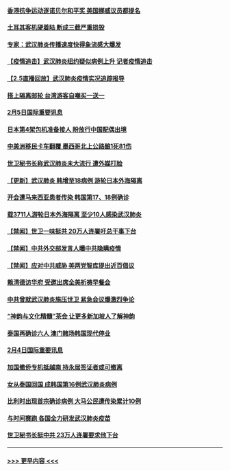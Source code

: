 #### [香港抗争运动逐诺贝尔和平奖 美国挪威议员都提名](../pages/prog202/a102770390.md?t=02060944) 
#### [土耳其客机硬着陆 断成三截严重损毁](../pages/prog202/a102770239.md?t=02060944) 
#### [专家：武汉肺炎传播速度快得象流感大爆发](../pages/prog202/a102770132.md?t=02060944) 
#### [【疫情追击】武汉肺炎纽约疑似病例上升 记者疫情追击](../pages/prog202/a102770000.md?t=02060944) 
#### [【2.5直播回放】武汉肺炎疫情实况追踪报导](../pages/prog202/a102769913.md?t=02060944) 
#### [搭上隔离邮轮 台湾游客自嘲买一送一](../pages/prog202/a102769845.md?t=02060944) 
#### [2月5日国际重要讯息](../pages/prog202/a102769821.md?t=02060944) 
#### [日本第4架包机准备接人 盼放行中国配偶出境](../pages/prog202/a102769765.md?t=02060944) 
#### [中美洲移民卡车翻覆 墨西哥北上公路酿1死81伤](../pages/prog202/a102769703.md?t=02060944) 
#### [世卫秘书长称武汉肺炎未大流行 遭外媒打脸](../pages/prog202/a102769679.md?t=02060944) 
#### [【更新】武汉肺炎 韩增至18病例 游轮日本外海隔离](../pages/prog202/a102758911.md?t=02060944) 
#### [开会遭马来西亚患者传染 韩国第17、18例确诊](../pages/prog202/a102769600.md?t=02060944) 
#### [载3711人游轮日本外海隔离 至少10人感染武汉肺炎](../pages/prog202/a102769538.md?t=02060944) 
#### [【禁闻】世卫一味挺共 20万人连署吁总干事下台](../pages/prog202/a102769445.md?t=02060944) 
#### [【禁闻】中共外交部发言人曝中共隐瞒疫情](../pages/prog202/a102769400.md?t=02060944) 
#### [【禁闻】应对中共威胁 美两党智库提出近百倡议](../pages/prog202/a102769357.md?t=02060944) 
#### [赖清德访华府  受邀出席全美祈祷早餐会](../pages/prog202/a102769350.md?t=02060944) 
#### [中共曾就武汉肺炎施压世卫 紧急会议爆激烈争论](../pages/prog202/a102769312.md?t=02060944) 
#### [“神韵与文化精髓”茶会 让更多新加坡人了解神韵](../pages/prog202/a102769286.md?t=02060944) 
#### [泰国再确诊六人 澳门赌场韩国现代停业](../pages/prog202/a102769239.md?t=02060944) 
#### [2月4日国际重要讯息](../pages/prog202/a102768884.md?t=02060944) 
#### [加国撤侨专机抵越南 持永居签证者或可撤离](../pages/prog202/a102768877.md?t=02060944) 
#### [女从泰国回国 成韩国第16例武汉肺炎病例](../pages/prog202/a102768669.md?t=02060944) 
#### [比利时出现首宗确诊病例 大马公民遭传染累计10例](../pages/prog202/a102768824.md?t=02060944) 
#### [与时间赛跑 各国全力研发武汉肺炎疫苗](../pages/prog202/a102768738.md?t=02060944) 
#### [世卫秘书长挺中共 23万人连署要求他下台](../pages/prog202/a102768717.md?t=02060944) 

----
#### [ >>> 更早内容 <<< ](../indexes/prog202-earlier.md)

